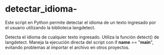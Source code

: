 # detectar_idioma-
Este script en Python permite detectar el idioma de un texto ingresado por el usuario utilizando la biblioteca langdetect.


Detecta el idioma de cualquier texto ingresado.
Utiliza la función detect() de langdetect.
Maneja la ejecución directa del script con if __name__ == "__main__", evitando problemas al importar el archivo en otros proyectos.
